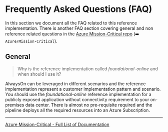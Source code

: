 # Frequently Asked Questions (FAQ)

In this section we document all the FAQ related to this reference implementation. There is another FAQ section covering general and non reference related questions in the [Azure Mission-Critical repo](https://github.com/Azure/Mission-Critical/blob/docs/main/docs/FAQ.md) (➡️ `Azure/Mission-Critical`).

## General

> Why is the reference implementation called *foundational-online* and when should I use it?

AlwaysOn can be leveraged in different scenarios and the reference implementation represent a customer implementation pattern and scenario. You should use the *foundational-online* reference implementation for a publicly exposed application without connectivity requirement to your on-premises data center. There is almost no pre-requisite required and the pipeline deploys all the required resources into an Azure Subscription.

---

[Azure Mission-Critical - Full List of Documentation](/docs/README.md)
